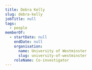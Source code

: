 ```yaml
---
title: Debra Kelly
slug: debra-kelly
jobTitle: null
tags:
  - people
memberOf:
  - startDate: null
    endDate: null
    organisation:
      name: University of Westminster
      slug: university-of-westminster
    roleName: Co-investigator
---
```

